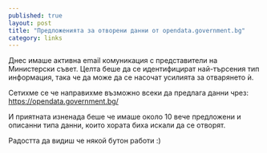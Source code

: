 ```yaml
---
published: true
layout: post
title: "Предложенията за отворени данни от opendata.government.bg"
category: links
---
```


Днес имаше активна email комуникация с представители на Министерски съвет. Целта беше да се идентифицират най-търсения тип информация, така че да може да се насочат усилията за отварянето ѝ.

Сетихме се че направихме възможно всеки да предлага данни чрез:
https://opendata.government.bg/

И приятната изненада беше че имаше около 10 вече предложени и описанни типа данни, които хората биха искали да се отворят.

Радостта да видиш че някой бутон работи :)

